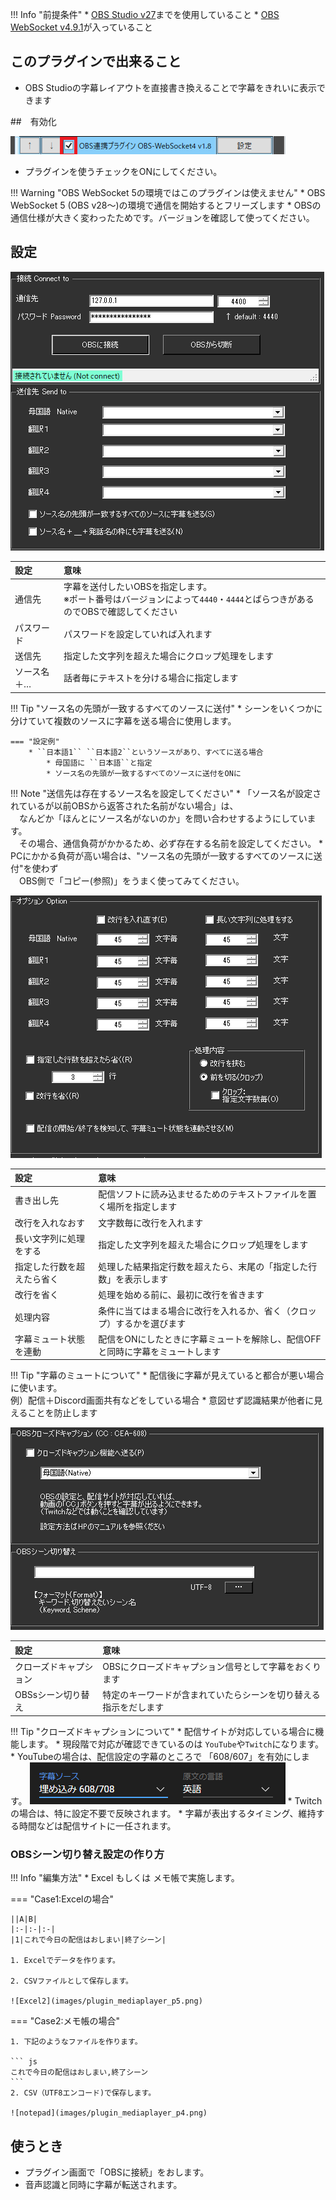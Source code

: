 !!! Info "前提条件"
    * [OBS Studio v27](https://github.com/obsproject/obs-studio/releases/download/27.2.4/)までを使用していること
    * [OBS WebSocket v4.9.1](https://github.com/obsproject/obs-websocket/releases/download/5.0.1/)が入っていること

## このプラグインで出来ること

* OBS Studioの字幕レイアウトを直接書き換えることで字幕をきれいに表示できます

##　有効化

![ファイル](images/plugin_obs_p1.png)

* プラグインを使うチェックをONにしてください。

!!! Warning "OBS WebSocket 5の環境ではこのプラグインは使えません"
    * OBS WebSocket 5 (OBS v28～)の環境で通信を開始するとフリーズします
    * OBSの通信仕様が大きく変わったためです。バージョンを確認して使ってください。

## 設定

![設定](images/plugin_obs_p2.png)

|設定|意味|
|:--|:---|
|通信先|字幕を送付したいOBSを指定します。<br>※ポート番号はバージョンによって``4440``・``4444``とばらつきがあるのでOBSで確認してください|
|パスワード|パスワードを設定していれば入れます|
|送信先|指定した文字列を超えた場合にクロップ処理をします|
|ソース名＋…|話者毎にテキストを分ける場合に指定します|

!!! Tip "ソース名の先頭が一致するすべてのソースに送付"
    * シーンをいくつかに分けていて複数のソースに字幕を送る場合に使用します。
    
    === "設定例"
        * ``日本語1`` ``日本語2``というソースがあり、すべてに送る場合
            * 母国語に ``日本語``と指定
            * ソース名の先頭が一致するすべてのソースに送付をONに


!!! Note "送信先は存在するソース名を設定してください"
    * 「ソース名が設定されているが以前OBSから返答された名前がない場合」は、<br>
    　なんどか「ほんとにソース名がないのか」を問い合わせするようにしています。 <br>
    　その場合、通信負荷がかかるため、必ず存在する名前を設定してください。
    * PCにかかる負荷が高い場合は、"ソース名の先頭が一致するすべてのソースに送付"を使わず<br>
    　OBS側で「コピー(参照)」をうまく使ってみてください。
    　


![設定](images/plugin_obs_p3.png)

|設定|意味|
|:--|:---|
|書き出し先|配信ソフトに読み込ませるためのテキストファイルを置く場所を指定します|
|改行を入れなおす|文字数毎に改行を入れます|
|長い文字列に処理をする|指定した文字列を超えた場合にクロップ処理をします|
|指定した行数を超えたら省く|処理した結果指定行数を超えたら、末尾の「指定した行数」を表示します|
|改行を省く|処理を始める前に、最初に改行を省きます|
|処理内容|条件に当てはまる場合に改行を入れるか、省く（クロップ）するかを選びます|
|字幕ミュート状態を連動|配信をONにしたときに字幕ミュートを解除し、配信OFFと同時に字幕をミュートします|

!!! Tip "字幕のミュートについて"
    * 配信後に字幕が見えていると都合が悪い場合に使います。<br> 例）配信＋Discord画面共有などをしている場合
    * 意図せず認識結果が他者に見えることを防止します


![設定](images/plugin_obs_p4.png)

|設定|意味|
|:--|:---|
|クローズドキャプション|OBSにクローズドキャプション信号として字幕をおくります|
|OBSsシーン切り替え|特定のキーワードが含まれていたらシーンを切り替える指示をだします|

!!! Tip "クローズドキャプションについて"
    * 配信サイトが対応している場合に機能します。
    * 現段階で対応が確認できているのは ``YouTube``や``Twitch``になります。
    * YouTubeの場合は、配信設定の字幕のところで 「608/607」を有効にします。
    ![設定](images/plugin_obs_p5.png)
    * Twitchの場合は、特に設定不要で反映されます。
    * 字幕が表出するタイミング、維持する時間などは配信サイトに一任されます。

### OBSシーン切り替え設定の作り方

!!! Info "編集方法"
    * Excel もしくは メモ帳で実施します。

=== "Case1:Excelの場合"

    ||A|B|
    |:-|:-|:-|
    |1|これで今日の配信はおしまい|終了シーン|
    
    1. Excelでデータを作ります。

    2. CSVファイルとして保存します。

    ![Excel2](images/plugin_mediaplayer_p5.png)
    
=== "Case2:メモ帳の場合"

    1. 下記のようなファイルを作ります。

    ``` js
    これで今日の配信はおしまい,終了シーン
    ```
    2. CSV（UTF8エンコード)で保存します。

    ![notepad](images/plugin_mediaplayer_p4.png)

## 使うとき
* プラグイン画面で「OBSに接続」をおします。
* 音声認識と同時に字幕が転送されます。
